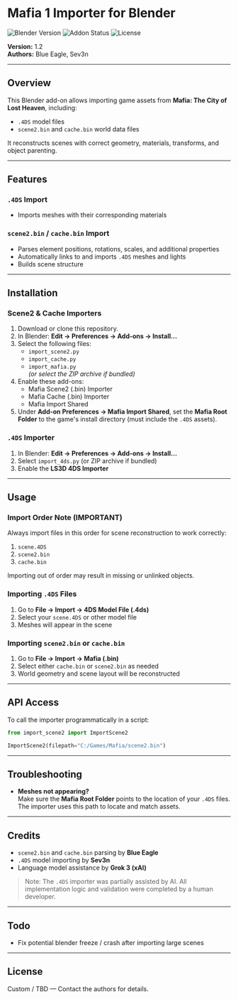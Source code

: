 # Mafia 1 Importer for Blender

![Blender Version](https://img.shields.io/badge/Blender-4.0+-orange)
![Addon Status](https://img.shields.io/badge/Status-Active-brightgreen)
![License](https://img.shields.io/badge/License-Custom-lightgrey)

**Version:** 1.2  
**Authors:** Blue Eagle, Sev3n  

---

## Overview

This Blender add-on allows importing game assets from **Mafia: The City of Lost Heaven**, including:

- `.4DS` model files  
- `scene2.bin` and `cache.bin` world data files  

It reconstructs scenes with correct geometry, materials, transforms, and object parenting.

---

## Features

### `.4DS` Import
- Imports meshes with their corresponding materials

### `scene2.bin` / `cache.bin` Import
- Parses element positions, rotations, scales, and additional properties
- Automatically links to and imports `.4DS` meshes and lights
- Builds scene structure

---

## Installation

### Scene2 & Cache Importers

1. Download or clone this repository.  
2. In Blender: **Edit → Preferences → Add-ons → Install...**  
3. Select the following files:
   - `import_scene2.py`  
   - `import_cache.py`  
   - `import_mafia.py`  
   *(or select the ZIP archive if bundled)*  
4. Enable these add-ons:
   - Mafia Scene2 (.bin) Importer  
   - Mafia Cache (.bin) Importer  
   - Mafia Import Shared  
5. Under **Add-on Preferences → Mafia Import Shared**, set the **Mafia Root Folder** to the game's install directory (must include the `.4DS` assets).

### `.4DS` Importer

1. In Blender: **Edit → Preferences → Add-ons → Install...**  
2. Select `import_4ds.py` (or ZIP archive if bundled)  
3. Enable the **LS3D 4DS Importer**  

---

## Usage

### Import Order Note (IMPORTANT)

Always import files in this order for scene reconstruction to work correctly:

1. `scene.4DS`  
2. `scene2.bin`  
3. `cache.bin`  

Importing out of order may result in missing or unlinked objects.

### Importing `.4DS` Files

1. Go to **File → Import → 4DS Model File (.4ds)**  
2. Select your `scene.4DS` or other model file  
3. Meshes will appear in the scene

### Importing `scene2.bin` or `cache.bin`

1. Go to **File → Import → Mafia (.bin)**  
2. Select either `cache.bin` or `scene2.bin` as needed  
3. World geometry and scene layout will be reconstructed  

---

## API Access

To call the importer programmatically in a script:

```python
from import_scene2 import ImportScene2

ImportScene2(filepath="C:/Games/Mafia/scene2.bin")
```

---

## Troubleshooting

- **Meshes not appearing?**  
  Make sure the **Mafia Root Folder** points to the location of your `.4DS` files. The importer uses this path to locate and match assets.

---

## Credits

- `scene2.bin` and `cache.bin` parsing by **Blue Eagle**  
- `.4DS` model importing by **Sev3n**  
- Language model assistance by **Grok 3 (xAI)**  

> Note: The `.4DS` importer was partially assisted by AI. All implementation logic and validation were completed by a human developer.

---

## Todo

- Fix potential blender freeze / crash after importing large scenes

---

## License

Custom / TBD — Contact the authors for details.
